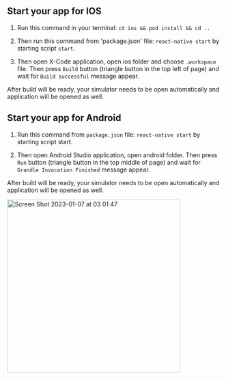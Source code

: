 Start your app for IOS
-------------

1.  Run this command in your terminal:
`cd ios && pod install && cd ..`

2. Then run this command from 'package.json' file:
`react-native start`
by starting script `start`.

3. Then open X-Code application, open ios folder and choose `.workspace` file.
Then press `Build` button (triangle button in the top left of page) and wait for 
`Build successful` message appear.

After build will be ready, your simulator needs to be open automatically and application will be opened as well.
    
Start your app for Android
-------------

1. Run this command from `package.json` file:
`react-native start`
by starting script start.

2. Then open Android Studio application, open android folder.
Then press `Run` button (triangle button in the top middle of page) and wait for 
`Grandle Invocation Finished` message appear.

After build will be ready, your simulator needs to be open automatically and application will be opened as well.
    

<img width="405" alt="Screen Shot 2023-01-07 at 03 01 47" src="https://user-images.githubusercontent.com/87094141/211114098-d038b6ff-ad9e-4fcc-b50b-95ca872b454e.png">

